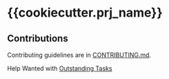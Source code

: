 # {{cookiecutter.prj_name}}

## Contributions

Contributing guidelines are in [CONTRIBUTING.md](CONTRIBUTING.md).

Help Wanted with [Outstanding Tasks](TODO.md)
